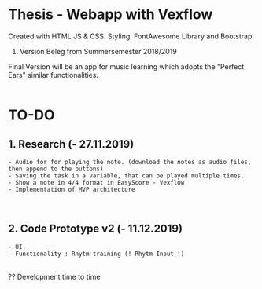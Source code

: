 # Thesis - Webapp with Vexflow
Created with HTML JS & CSS.
Styling: FontAwesome Library and Bootstrap.

1. Version
  Beleg from Summersemester 2018/2019
  
Final Version will be an app for music learning which adopts the "Perfect Ears" similar functionalities.
<br/>
<br/>
# TO-DO
## 1. Research (- 27.11.2019)
    - Audio for for playing the note. (download the notes as audio files, then append to the buttons)
    - Saving the task in a variable, that can be played multiple times.
    - Show a note in 4/4 format in EasyScore - Vexflow
    - Implementation of MVP architecture
<br/>

## 2. Code Prototype v2 (- 11.12.2019)
    - UI.
    - Functionality : Rhytm training (! Rhytm Input !)
<br/>
?? Development time to time
